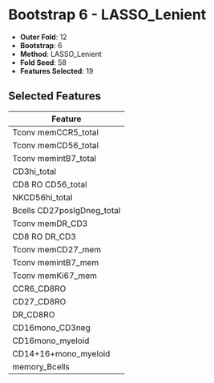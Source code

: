 # Bootstrap 6 - LASSO_Lenient

- **Outer Fold**: 12
- **Bootstrap**: 6
- **Method**: LASSO_Lenient
- **Fold Seed**: 58
- **Features Selected**: 19

## Selected Features

| Feature |
|---------|
| Tconv memCCR5_total |
| Tconv memCD56_total |
| Tconv memintB7_total |
| CD3hi_total |
| CD8 RO CD56_total |
| NKCD56hi_total |
| Bcells CD27posIgDneg_total |
| Tconv memDR_CD3 |
| CD8 RO DR_CD3 |
| Tconv memCD27_mem |
| Tconv memintB7_mem |
| Tconv memKi67_mem |
| CCR6_CD8RO |
| CD27_CD8RO |
| DR_CD8RO |
| CD16mono_CD3neg |
| CD16mono_myeloid |
| CD14+16+mono_myeloid |
| memory_Bcells |
